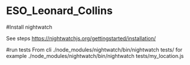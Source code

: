 # ESO_Leonard_Collins

#Install nightwatch

See steps https://nightwatchjs.org/gettingstarted/installation/

#run tests
From cli
 ./node_modules/nightwatch/bin/nightwatch tests/<testname>
 for example
./node_modules/nightwatch/bin/nightwatch tests/my_location.js 
